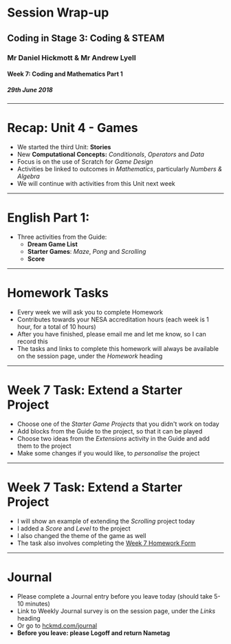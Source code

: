 # Session Wrap-up

## Coding in Stage 3: Coding & STEAM

### Mr Daniel Hickmott & Mr Andrew Lyell

#### Week 7: Coding and Mathematics Part 1

##### 29th June 2018

---

# Recap: Unit 4 - Games

- We started the third Unit: **Stories**
- New **Computational Concepts:** *Conditionals*, *Operators* and *Data*
- Focus is on the use of Scratch for *Game Design*
- Activities be linked to outcomes in *Mathematics*, particularly *Numbers & Algebra*
- We will continue with activities from this Unit next week

---

# English Part 1:

- Three activities from the Guide:
    - **Dream Game List**
    - **Starter Games**: *Maze*, *Pong* and *Scrolling*
    - **Score**

---

# Homework Tasks

- Every week we will ask you to complete Homework
- Contributes towards your NESA accreditation hours (each week is 1 hour, for a total of 10 hours)
- After you have finished, please email me and let me know, so I can record this
- The tasks and links to complete this homework will always be available on the session page, under the *Homework* heading 	

---

# Week 7 Task: Extend a Starter Project

- Choose one of the *Starter Game Projects* that you didn't work on today
- Add blocks from the Guide to the project, so that it can be played
- Choose two ideas from the *Extensions* activity in the Guide and add them to the project
- Make some changes if you would like, to *personalise* the project

---

# Week 7 Task: Extend a Starter Project

- I will show an example of extending the *Scrolling* project today
- I added a *Score* and *Level* to the project
- I also changed the theme of the game as well
- The task also involves completing the [Week 7 Homework Form](https://goo.gl/forms/pMEuPs8FcYjdLypk1)

---

# Journal

- Please complete a Journal entry before you leave today (should take 5-10 minutes)
- Link to Weekly Journal survey is on the session page, under the *Links* heading
- Or go to [hckmd.com/journal](hckmd.com/journal)
- **Before you leave: please Logoff and return Nametag**
